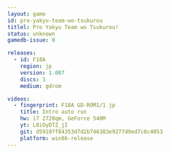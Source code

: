 ```yaml
---
layout: game
id: pro-yakyu-team-wo-tsukurou
titlel: Pro Yakyu Team wo Tsukurou!
status: unknown
gamedb-issue: 0

releases:
  - id: F18A
    region: jp
    version: 1.007
    discs: 1
    medium: gdrom

videos:
  - fingerprint: F18A GD-ROM1/1 jp
    title: Intro auto run
    hw: i7 2720qm, GeForce 540M
    yt: L0iOyDTZ_jI
    git: d59197f84353d7d2b746383e9277d9ed7c8c4053
    platform: win86-release
---
```

